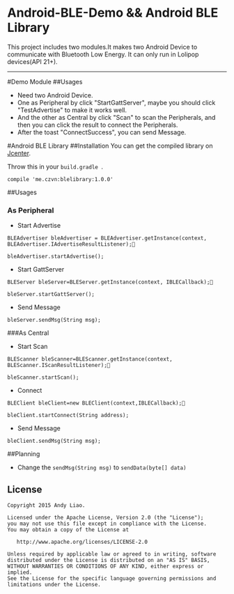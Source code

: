# Android-BLE-Demo && Android BLE LibraryThis project includes two modules.It makes two Android Device to communicate with Bluetooth Low Energy. It can only run in  Lolipop devices(API 21+).------#Demo Module##Usages* Need two Android Device.* One as Peripheral by click "StartGattServer", maybe  you should click "TestAdvertise" to make it works well.* And the other as Central by click "Scan" to scan the Peripherals, and then you can click the result to connect the Peripherals.* After the toast "ConnectSuccess", you can send Message.#Android BLE Library##InstallationYou can get the compiled library on [Jcenter](https://bintray.com/czvn/maven/blelibrary/view).Throw this in your `build.gradle `.```compile 'me.czvn:blelibrary:1.0.0'```##Usages### As Peripheral* Start Advertise```BLEAdvertiser bleAdvertiser = BLEAdvertiser.getInstance(context, BLEAdvertiser.IAdvertiseResultListener);bleAdvertiser.startAdvertise();```* Start GattServer```BLEServer bleServer=BLEServer.getInstance(context, IBLECallback);bleServer.startGattServer();```* Send Message```bleServer.sendMsg(String msg);```###As Central* Start Scan```BLEScanner bleScanner=BLEScanner.getInstance(context, BLEScanner.IScanResultListener);bleScanner.startScan();```* Connect```BLEClient bleClient=new BLEClient(context,IBLECallback);bleClient.startConnect(String address);```* Send Message```bleClient.sendMsg(String msg);```##Planning* Change the `sendMsg(String msg)` to `sendData(byte[] data)` License------    Copyright 2015 Andy Liao.    Licensed under the Apache License, Version 2.0 (the "License");    you may not use this file except in compliance with the License.    You may obtain a copy of the License at       http://www.apache.org/licenses/LICENSE-2.0    Unless required by applicable law or agreed to in writing, software    distributed under the License is distributed on an "AS IS" BASIS,    WITHOUT WARRANTIES OR CONDITIONS OF ANY KIND, either express or implied.    See the License for the specific language governing permissions and    limitations under the License.